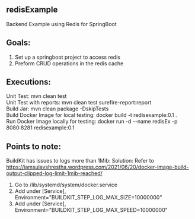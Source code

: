 ## redisExample
Backend Example using Redis for SpringBoot

## Goals:
1) Set up a springboot project to access redis
2) Preform CRUD operations in the redis cache

## Executions:
Unit Test: mvn clean test  
Unit Test with reports: mvn clean test surefire-report:report  
Build Jar: mvn clean package -DskipTests  
Build Docker Image for local testing: docker build -t redisexample:0.1 .  
Run Docker Image locally for testing: docker run -d --name redisEx -p 8080:8281 redisexample:0.1

## Points to note:
BuildKit has issues to logs more than 1Mib:
Solution: Refer to https://iamsulavshrestha.wordpress.com/2021/06/20/docker-image-build-output-clipped-log-limit-1mib-reached/
1) Go to /lib/systemd/system/docker.service
2) Add under [Service], Environment="BUILDKIT_STEP_LOG_MAX_SIZE=10000000"
3) Add under [Service], Environment="BUILDKIT_STEP_LOG_MAX_SPEED=10000000"
